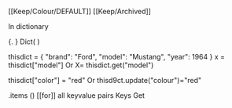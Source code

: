 [[Keep/Colour/DEFAULT]] [[Keep/Archived]] 

In dictionary

{. }
Dict( ) 


thisdict = {
  "brand": "Ford",
  "model": "Mustang",
  "year": 1964
}
x = thisdict["model"] 
Or
X= thisdict.get("model")

thisdict["color"] = "red"
Or thisd9ct.update("colour")="red"


.items ()  [[for]] all keyvalue pairs
Keys 
Get

